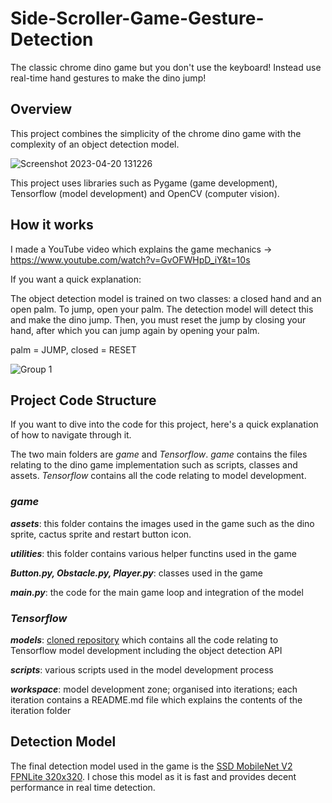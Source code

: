 # Side-Scroller-Game-Gesture-Detection
The classic chrome dino game but you don't use the keyboard! Instead use real-time hand gestures to make the dino jump!

## Overview

This project combines the simplicity of the chrome dino game with the complexity of an object detection model.

![Screenshot 2023-04-20 131226](https://user-images.githubusercontent.com/87762282/233249112-ad933c3d-810a-49ff-bcb3-03e8bc98c9ec.png)

This project uses libraries such as Pygame (game development), Tensorflow (model development) and OpenCV (computer vision).

## How it works

I made a YouTube video which explains the game mechanics -> https://www.youtube.com/watch?v=GvOFWHpD_iY&t=10s

If you want a quick explanation:

The object detection model is trained on two classes: a closed hand and an open palm. To jump, open your palm. The detection model will detect this and make the dino jump. Then, you must reset the jump by closing your hand, after which you can jump again by opening your palm.

palm = JUMP, closed = RESET

![Group 1](https://user-images.githubusercontent.com/87762282/233251641-56517779-70f4-445e-9060-3eaec3dd661f.png)

## Project Code Structure

If you want to dive into the code for this project, here's a quick explanation of how to navigate through it.

The two main folders are *game* and *Tensorflow*. *game* contains the files relating to the dino game implementation such as scripts, classes and assets. *Tensorflow* contains all the code relating to model development.

### *game*

***assets***: this folder contains the images used in the game such as the dino sprite, cactus sprite and restart button icon.

***utilities***: this folder contains various helper functins used in the game

***Button.py, Obstacle.py, Player.py***: classes used in the game

***main.py***: the code for the main game loop and integration of the model

### *Tensorflow*

***models***: [cloned repository](https://github.com/tensorflow/models) which contains all the code relating to Tensorflow model development including the object detection API

***scripts***: various scripts used in the model development process

***workspace***: model development zone; organised into iterations; each iteration contains a README.md file which explains the contents of the iteration folder

## Detection Model

The final detection model used in the game is the [SSD MobileNet V2 FPNLite 320x320](https://github.com/tensorflow/models/blob/master/research/object_detection/g3doc/tf2_detection_zoo.md). I chose this model as it is fast and provides decent performance in real time detection.

